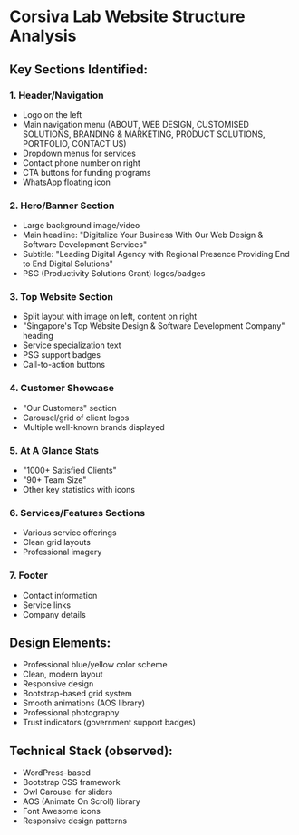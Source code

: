 # Corsiva Lab Website Structure Analysis

## Key Sections Identified:

### 1. Header/Navigation
- Logo on the left
- Main navigation menu (ABOUT, WEB DESIGN, CUSTOMISED SOLUTIONS, BRANDING & MARKETING, PRODUCT SOLUTIONS, PORTFOLIO, CONTACT US)
- Dropdown menus for services
- Contact phone number on right
- CTA buttons for funding programs
- WhatsApp floating icon

### 2. Hero/Banner Section
- Large background image/video
- Main headline: "Digitalize Your Business With Our Web Design & Software Development Services"
- Subtitle: "Leading Digital Agency with Regional Presence Providing End to End Digital Solutions"
- PSG (Productivity Solutions Grant) logos/badges

### 3. Top Website Section
- Split layout with image on left, content on right
- "Singapore's Top Website Design & Software Development Company" heading
- Service specialization text
- PSG support badges
- Call-to-action buttons

### 4. Customer Showcase
- "Our Customers" section
- Carousel/grid of client logos
- Multiple well-known brands displayed

### 5. At A Glance Stats
- "1000+ Satisfied Clients"
- "90+ Team Size" 
- Other key statistics with icons

### 6. Services/Features Sections
- Various service offerings
- Clean grid layouts
- Professional imagery

### 7. Footer
- Contact information
- Service links
- Company details

## Design Elements:
- Professional blue/yellow color scheme
- Clean, modern layout
- Responsive design
- Bootstrap-based grid system
- Smooth animations (AOS library)
- Professional photography
- Trust indicators (government support badges)

## Technical Stack (observed):
- WordPress-based
- Bootstrap CSS framework
- Owl Carousel for sliders
- AOS (Animate On Scroll) library
- Font Awesome icons
- Responsive design patterns
